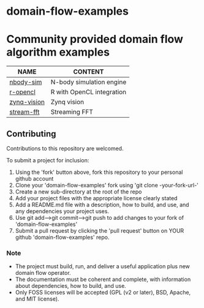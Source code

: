 # domain-flow-examples

Community provided domain flow algorithm examples
===================================================

NAME                         | CONTENT                        |
---------------------------- |------------------------------- |
[nbody-sim](nbody-sim)       | N-body simulation engine
[r-opencl](r-opencl)         | R with OpenCL integration
[zynq-vision](zynq-vision)   | Zynq vision
[stream-fft](stream-fft)     | Streaming FFT 

## Contributing

Contributions to this repository are welcomed.

To submit a project for inclusion:

1. Using the 'fork' button above, fork this repository to your personal github account 
2. Clone your 'domain-flow-examples' fork using 'git clone -your-fork-url-'
2. Create a new sub-directory at the root of the repo
3. Add your project files with the appropriate license clearly stated
4. Add a README.md file with a description, how to build, and use, and any dependencies your project uses.
5. Use git add-->git commit-->git push to add changes to your fork of 'domain-flow-examples'
6. Submit a pull request by clicking the 'pull request' button on YOUR github 'domain-flow-examples' repo.


### Note

* The project must build, run, and deliver a useful application plus new domain flow operator.
* The documentation must be coherent and complete, with information about dependencies, how to build, and use.
* Only FOSS licenses will be accepted (GPL (v2 or later), BSD, Apache, and MIT license).

